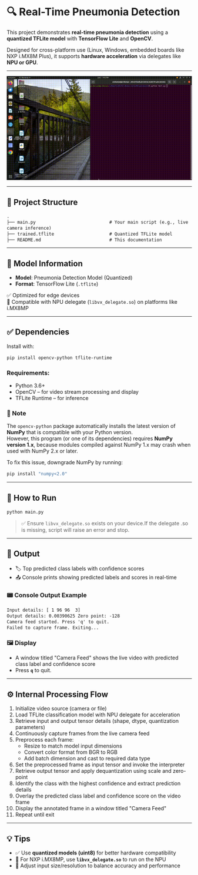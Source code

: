 # 🔍 Real-Time Pneumonia Detection

This project demonstrates **real-time pneumonia detection** using a **quantized TFLite model**  with **TensorFlow Lite** and **OpenCV**.

Designed for cross-platform use (Linux, Windows, embedded boards like NXP i.MX8M Plus), it supports **hardware acceleration** via delegates like **NPU or GPU**.

---

![Demo GIF](output.gif)

---

## 📁 Project Structure

```
.
├── main.py                            # Your main script (e.g., live camera inference)
├── trained.tflite                     # Quantized TFLite model  
├── README.md                          # This documentation
```

---

## 🧠 Model Information

- **Model**: Pneumonia Detection Model (Quantized)  
- **Format**: TensorFlow Lite (`.tflite`)  

✅ Optimized for edge devices  
🧠 Compatible with NPU delegate (`libvx_delegate.so`) on platforms like i.MX8MP

---

## ✅ Dependencies

Install with:

```bash
pip install opencv-python tflite-runtime
```

### Requirements:
- Python 3.6+
- OpenCV – for video stream processing and display
- TFLite Runtime – for inference

### 🔎 Note  
The `opencv-python` package automatically installs the latest version of **NumPy** that is compatible with your Python version.  
However, this program (or one of its dependencies) requires **NumPy version 1.x**, because modules compiled against NumPy 1.x may crash when used with NumPy 2.x or later.

To fix this issue, downgrade NumPy by running:  
```bash
pip install "numpy<2.0"
```
---

## 🚀 How to Run

```bash
python main.py
```
> ✅ Ensure `libvx_delegate.so` exists on your device.If the delegate .so is missing, script will raise an error and stop.
---

## 🎯 Output

- 🏷️ Top predicted class labels with confidence scores
- 📤 Console prints showing predicted labels and scores in real-time

### 📟 Console Output Example

```text
Input details: [ 1 96 96  3]
Output details: 0.00390625 Zero point: -128
Camera feed started. Press 'q' to quit.
Failed to capture frame. Exiting...
```

### 🖼️ Display

- A window titled "Camera Feed" shows the live video with predicted class label and confidence score
- Press **`q`** to quit.

---

## ⚙️ Internal Processing Flow

1. Initialize video source (camera or file)
2. Load TFLite classification model with NPU delegate for acceleration
3. Retrieve input and output tensor details (shape, dtype, quantization parameters)
4. Continuously capture frames from the live camera feed
5. Preprocess each frame:
   - Resize to match model input dimensions
   - Convert color format from BGR to RGB
   - Add batch dimension and cast to required data type
6. Set the preprocessed frame as input tensor and invoke the interpreter
7. Retrieve output tensor and apply dequantization using scale and zero-point
8. Identify the class with the highest confidence and extract prediction details
9. Overlay the predicted class label and confidence score on the video frame
10. Display the annotated frame in a window titled "Camera Feed"
11. Repeat until exit

---

## 💡 Tips

- ✅ Use **quantized models (uint8)** for better hardware compatibility
- 🚀 For NXP i.MX8MP, use **`libvx_delegate.so`** to run on the NPU
- 📏 Adjust input size/resolution to balance accuracy and performance
